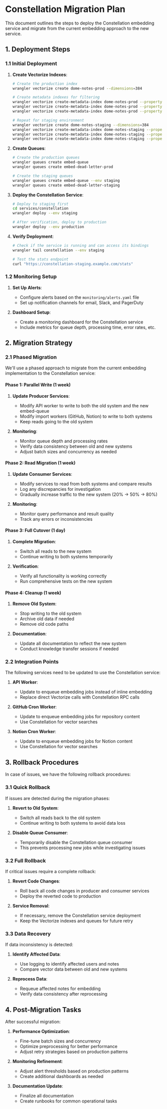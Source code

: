 # Constellation Migration Plan

This document outlines the steps to deploy the Constellation embedding service and migrate from the current embedding approach to the new service.

## 1. Deployment Steps

### 1.1 Initial Deployment

1. **Create Vectorize Indexes**:

   ```bash
   # Create the production index
   wrangler vectorize create dome-notes-prod --dimensions=384

   # Create metadata indexes for filtering
   wrangler vectorize create-metadata-index dome-notes-prod --property-name userId --type string
   wrangler vectorize create-metadata-index dome-notes-prod --property-name noteId --type string
   wrangler vectorize create-metadata-index dome-notes-prod --property-name version --type number

   # Repeat for staging environment
   wrangler vectorize create dome-notes-staging --dimensions=384
   wrangler vectorize create-metadata-index dome-notes-staging --property-name userId --type string
   wrangler vectorize create-metadata-index dome-notes-staging --property-name noteId --type string
   wrangler vectorize create-metadata-index dome-notes-staging --property-name version --type number
   ```

2. **Create Queues**:

   ```bash
   # Create the production queues
   wrangler queues create embed-queue
   wrangler queues create embed-dead-letter-prod

   # Create the staging queues
   wrangler queues create embed-queue --env staging
   wrangler queues create embed-dead-letter-staging
   ```

3. **Deploy the Constellation Service**:

   ```bash
   # Deploy to staging first
   cd services/constellation
   wrangler deploy --env staging

   # After verification, deploy to production
   wrangler deploy --env production
   ```

4. **Verify Deployment**:

   ```bash
   # Check if the service is running and can access its bindings
   wrangler tail constellation --env staging

   # Test the stats endpoint
   curl "https://constellation-staging.example.com/stats"
   ```

### 1.2 Monitoring Setup

1. **Set Up Alerts**:

   - Configure alerts based on the `monitoring/alerts.yaml` file
   - Set up notification channels for email, Slack, and PagerDuty

2. **Dashboard Setup**:
   - Create a monitoring dashboard for the Constellation service
   - Include metrics for queue depth, processing time, error rates, etc.

## 2. Migration Strategy

### 2.1 Phased Migration

We'll use a phased approach to migrate from the current embedding implementation to the Constellation service:

#### Phase 1: Parallel Write (1 week)

1. **Update Producer Services**:

   - Modify API worker to write to both the old system and the new embed-queue
   - Modify import workers (GitHub, Notion) to write to both systems
   - Keep reads going to the old system

2. **Monitoring**:
   - Monitor queue depth and processing rates
   - Verify data consistency between old and new systems
   - Adjust batch sizes and concurrency as needed

#### Phase 2: Read Migration (1 week)

1. **Update Consumer Services**:

   - Modify services to read from both systems and compare results
   - Log any discrepancies for investigation
   - Gradually increase traffic to the new system (20% → 50% → 80%)

2. **Monitoring**:
   - Monitor query performance and result quality
   - Track any errors or inconsistencies

#### Phase 3: Full Cutover (1 day)

1. **Complete Migration**:

   - Switch all reads to the new system
   - Continue writing to both systems temporarily

2. **Verification**:
   - Verify all functionality is working correctly
   - Run comprehensive tests on the new system

#### Phase 4: Cleanup (1 week)

1. **Remove Old System**:

   - Stop writing to the old system
   - Archive old data if needed
   - Remove old code paths

2. **Documentation**:
   - Update all documentation to reflect the new system
   - Conduct knowledge transfer sessions if needed

### 2.2 Integration Points

The following services need to be updated to use the Constellation service:

1. **API Worker**:

   - Update to enqueue embedding jobs instead of inline embedding
   - Replace direct Vectorize calls with Constellation RPC calls

2. **GitHub Cron Worker**:

   - Update to enqueue embedding jobs for repository content
   - Use Constellation for vector searches

3. **Notion Cron Worker**:
   - Update to enqueue embedding jobs for Notion content
   - Use Constellation for vector searches

## 3. Rollback Procedures

In case of issues, we have the following rollback procedures:

### 3.1 Quick Rollback

If issues are detected during the migration phases:

1. **Revert to Old System**:

   - Switch all reads back to the old system
   - Continue writing to both systems to avoid data loss

2. **Disable Queue Consumer**:
   - Temporarily disable the Constellation queue consumer
   - This prevents processing new jobs while investigating issues

### 3.2 Full Rollback

If critical issues require a complete rollback:

1. **Revert Code Changes**:

   - Roll back all code changes in producer and consumer services
   - Deploy the reverted code to production

2. **Service Removal**:
   - If necessary, remove the Constellation service deployment
   - Keep the Vectorize indexes and queues for future retry

### 3.3 Data Recovery

If data inconsistency is detected:

1. **Identify Affected Data**:

   - Use logging to identify affected users and notes
   - Compare vector data between old and new systems

2. **Reprocess Data**:
   - Requeue affected notes for embedding
   - Verify data consistency after reprocessing

## 4. Post-Migration Tasks

After successful migration:

1. **Performance Optimization**:

   - Fine-tune batch sizes and concurrency
   - Optimize preprocessing for better performance
   - Adjust retry strategies based on production patterns

2. **Monitoring Refinement**:

   - Adjust alert thresholds based on production patterns
   - Create additional dashboards as needed

3. **Documentation Update**:
   - Finalize all documentation
   - Create runbooks for common operational tasks
